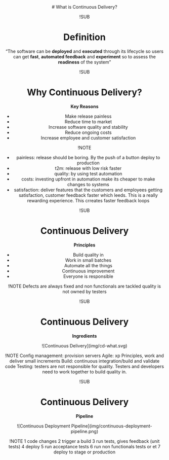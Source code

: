 <!-- .slide: data-background="#64217E" -->
<center>
# What is Continuous Delivery?


!SUB
# Definition

“The software can be **deployed** and **executed** through its lifecycle so users can get
**fast**, **automated feedback** and **experiment** so to assess the **readiness** of the system”


!SUB
# Why Continuous Delivery?

**Key Reasons**
- Make release painless <!-- .element: class="fragment" -->
- Reduce time to market <!-- .element: class="fragment" -->
- Increase software quality and stability <!-- .element: class="fragment" -->
- Reduce ongoing costs <!-- .element: class="fragment" -->
- Increase employee and customer satisfaction  <!-- .element: class="fragment" -->

!NOTE
- painless: release should be boring. By the push of a button deploy to production
- t2m: release with low risk faster
- quality: by using test automation
- costs:  investing upfront in automation make its cheaper to make changes to systems
- satisfaction: deliver features that the customers and employees getting satisfaction,
customer feedback faster which leeds. This is a really rewarding experience. This crreates faster feedback loops

!SUB
# Continuous Delivery

**Principles**

- Build quality in <!-- .element: class="fragment" -->
- Work in small batches <!-- .element: class="fragment" -->
- Automate all the things <!-- .element: class="fragment" -->
- Continuous improvement <!-- .element: class="fragment" -->
- Everyone is responsible <!-- .element: class="fragment" -->

!NOTE
Defects are always fixed and non functionals are tackled
quality is not owned by testers

!SUB
# Continuous Delivery

**Ingredients**

<center>
![Continuous Delivery](img/cd-what.svg) <!-- .element: style="width: 50%; height: auto;" class="noborder" -->

!NOTE
Config management: provision servers
Agile: xp Principles, work and deliver small increments
Build: continuous integration/build and validate code
Testing: testers are not responsible for quality. Testers and developers need to work together to build quality in.

!SUB
# Continuous Delivery

**Pipeline**

<center>
![Continuous Deployment Pipeline](img/continuous-deployment-pipeline.png) <!-- .element:    class="noborder" -->

!NOTE
1 code changes
2 trigger a build
3 run tests, gives feedback (unit tests)
4 deploy
5 run acceptance tests
6 run non functionals tests or et
7 deploy to stage or production
